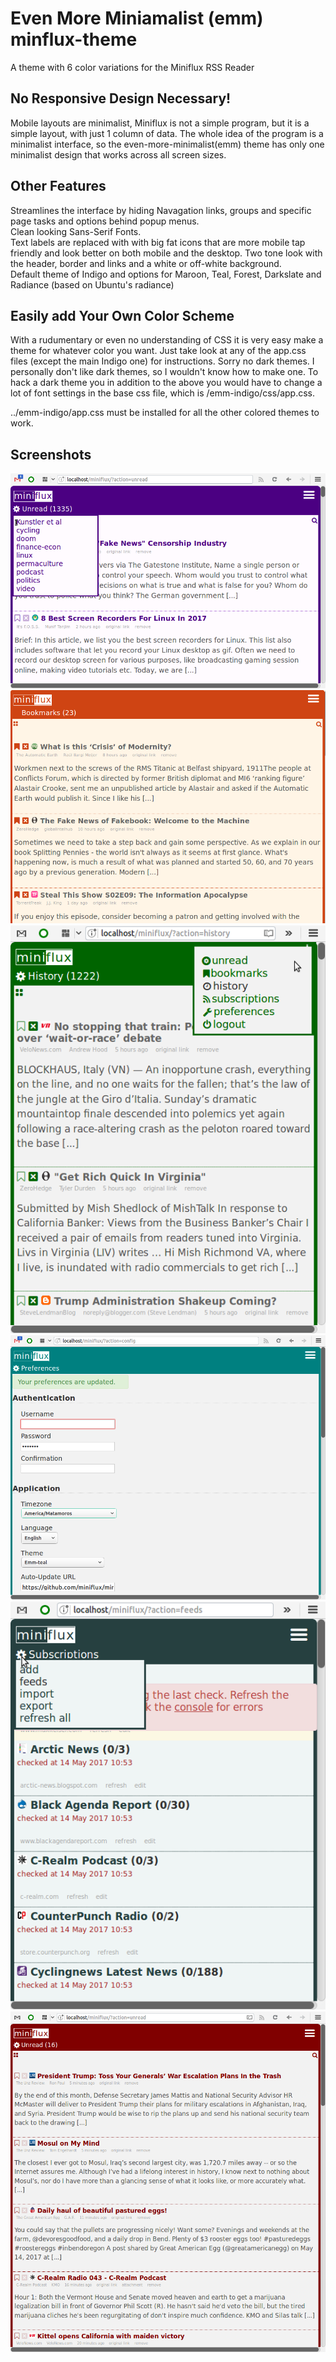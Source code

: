 # Even More Miniamalist (emm) minflux-theme
A theme with 6 color variations for the Miniflux RSS Reader

## No Responsive Design Necessary!  
Mobile layouts are minimalist, Miniflux is not a simple program, but it is a simple layout, with just 1 column of data.  The whole idea of the program is a minimalist interface, so the even-more-minimalist(emm) theme has only one minimalist design that works across all screen sizes.  

## Other Features
Streamlines the interface by hiding Navagation links, groups and specific page tasks and options behind popup menus.  
Clean looking Sans-Serif Fonts.  
Text labels are replaced with with big fat icons that are more mobile tap friendly and look better on both mobile and the desktop.  Two tone look with the header, border and links and a white or off-white background.  
Default theme of Indigo and options for Maroon, Teal, Forest, Darkslate and Radiance (based on Ubuntu's radiance)

## Easily add Your Own Color Scheme
With a rudumentary or even no understanding of CSS it is very easy make a theme for whatever color you want.  Just take look at any of the app.css files (except the main Indigo one) for instructions.  Sorry no dark themes.  I personally don't like dark themes, so I wouldn't know how to make one.  To hack a dark theme you in addition to the above you would have to change a lot of font settings  in the base css file, which is /emm-indigo/css/app.css.  

../emm-indigo/app.css must be installed for all the other colored themes to work.

## Screenshots

![indigo theme and groups menu](indigo.theme.groups.menu.png "indigo theme and groups menu")
![radience theme](radience.theme.png "radience theme")
![forest theme and main menu](forest.theme.main.menu.png "forest theme and main menu")
![teal theme](teal.theme.png "teal theme")
![dark slate theme](darkslate.theme.png "dark slate theme")
![maroon theme](maroon.theme.png "maroon theme")
